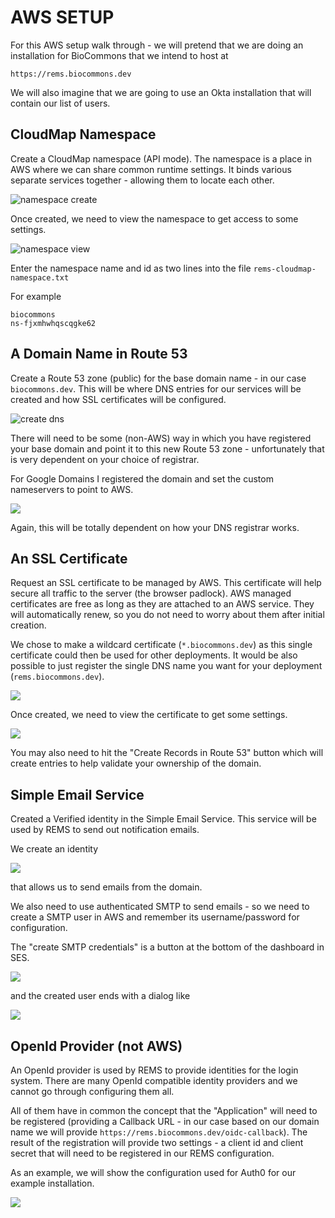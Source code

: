 # AWS SETUP

For this AWS setup walk through - we will pretend that we are doing
an installation for BioCommons that we intend to host at

```
https://rems.biocommons.dev
```

We will also imagine that we are going to use an Okta installation
that will contain our list of users.

## CloudMap Namespace

Create a CloudMap namespace (API mode). The namespace is a place in AWS
where we can share common runtime settings. It binds various separate
services together - allowing them to locate each other.

![namespace create](create-namespace.png)

Once created, we need to view the namespace to get access to some
settings.

![namespace view](view-namespace.png)

Enter the namespace name and id as two lines into the file `rems-cloudmap-namespace.txt`

For example

```
biocommons
ns-fjxmhwhqscqgke62
```


## A Domain Name in Route 53

Create a Route 53 zone (public) for the base domain name - in
our case `biocommons.dev`. This will be where DNS entries for our
services will be created and how SSL certificates will be configured.

![create dns](create-dns.png)

There will need to be some (non-AWS) way in which you
have registered your base domain and point it to this new Route 53 zone -
unfortunately that is very dependent on your choice of registrar.

For Google Domains I registered the domain and set the custom nameservers
to point to AWS.

![](google-dns-point-to-aws.png)

Again, this will be totally dependent on how your DNS registrar works.


## An SSL Certificate

Request an SSL certificate to be managed by AWS. This certificate will
help secure all traffic to the server (the browser padlock). AWS managed certificates
are free as long as they are attached to an AWS service. They will automatically
renew, so you do not need to worry about them after initial creation.

We chose to make a wildcard certificate (`*.biocommons.dev`) as this single
certificate could then be used for other deployments. It would be also possible
to just register the single DNS name you want for your deployment (`rems.biocommons.dev`).

![](create-certificate.png)

Once created, we need to view the certificate to get some settings.

![](view-certificate.png)

You may also need to hit the "Create Records in Route 53" button which will
create entries to help validate your ownership of the domain.

## Simple Email Service

Created a Verified identity in the Simple Email Service. This service will be
used by REMS to send out notification emails.

We create an identity

![](create-ses.png)

that allows us to send emails from the domain.

We also need to use authenticated SMTP to send emails - so we need to create a
SMTP user in AWS and remember its username/password for configuration.

The "create SMTP credentials" is a button at the bottom of the dashboard in SES.

![](ses-dashboard.png)

and the created user ends with a dialog like

![](create-smtp-user.png)


## OpenId Provider (not AWS)

An OpenId provider is used by REMS to provide identities for the login
system. There are many OpenId compatible identity providers and we cannot
go through configuring them all. 

All of them have in common the concept that the "Application" will need
to be registered (providing a Callback URL - in our case based on our
domain name we will provide `https://rems.biocommons.dev/oidc-callback`). The
result of the registration will provide two settings - a client id and
client secret that will need to be registered in our REMS configuration.

As an example, we will show the
configuration used for Auth0 for our example
installation.

![](auth0-settings.png)

